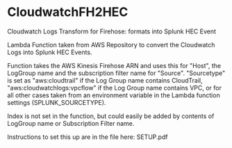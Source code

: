 # CloudwatchFH2HEC
Cloudwatch Logs Transform for Firehose: formats into Splunk HEC Event

Lambda Function taken from AWS Repository to convert the Cloudwatch Logs into Splunk HEC Events.

Function takes the AWS Kinesis Firehose ARN and uses this for "Host", the LogGroup name and the subscription filter name for "Source". "Sourcetype" is set as "aws:cloudtrail" if the Log Group name contains CloudTrail, "aws:cloudwatchlogs:vpcflow" if the Log Group name contains VPC, or for all other cases taken from an environment variable in the Lambda function settings (SPLUNK_SOURCETYPE).

Index is not set in the function, but could easily be added by contents of LogGroup name or Subscription Filter name.

Instructions to set this up are in the file here: SETUP.pdf
